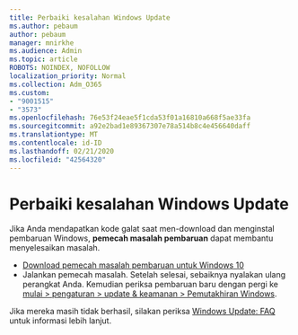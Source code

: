 ```yaml
---
title: Perbaiki kesalahan Windows Update
ms.author: pebaum
author: pebaum
manager: mnirkhe
ms.audience: Admin
ms.topic: article
ROBOTS: NOINDEX, NOFOLLOW
localization_priority: Normal
ms.collection: Adm_O365
ms.custom:
- "9001515"
- "3573"
ms.openlocfilehash: 76e53f24eae5f1cda53f01a16810a668f5ae33fa
ms.sourcegitcommit: a92e2bad1e89367307e78a514b8c4e456640daff
ms.translationtype: MT
ms.contentlocale: id-ID
ms.lasthandoff: 02/21/2020
ms.locfileid: "42564320"
---
```

# <a name="fix-windows-update-errors"></a>Perbaiki kesalahan Windows Update

Jika Anda mendapatkan kode galat saat men-download dan menginstal pembaruan Windows, **pemecah masalah pembaruan** dapat membantu menyelesaikan masalah.

- [Download pemecah masalah pembaruan untuk Windows 10](https://support.microsoft.com/en-us/help/4027322/windows-update-troubleshooter)
- Jalankan pemecah masalah. Setelah selesai, sebaiknya nyalakan ulang perangkat Anda. Kemudian periksa pembaruan baru dengan pergi ke [mulai > pengaturan > update & keamanan > Pemutakhiran Windows](ms-settings:windowsupdate).

Jika mereka masih tidak berhasil, silakan periksa [Windows Update: FAQ](https://support.microsoft.com/help/12373/windows-update-faq) untuk informasi lebih lanjut.
